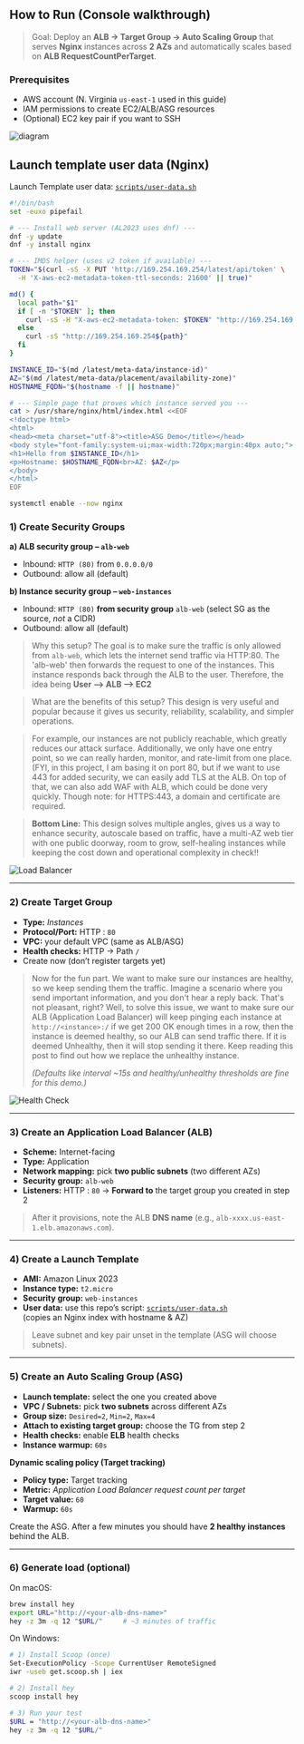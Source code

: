 ## How to Run (Console walkthrough)

> Goal: Deploy an **ALB → Target Group → Auto Scaling Group** that serves **Nginx** instances across **2 AZs** and automatically scales based on **ALB RequestCountPerTarget**.

### Prerequisites
- AWS account (N. Virginia `us-east-1` used in this guide)
- IAM permissions to create EC2/ALB/ASG resources
- (Optional) EC2 key pair if you want to SSH

![diagram](screenshots/architecture.png)

## Launch template user data (Nginx)
Launch Template user data: [`scripts/user-data.sh`](scripts/user-data.sh)

```bash
#!/bin/bash
set -euxo pipefail

# --- Install web server (AL2023 uses dnf) ---
dnf -y update
dnf -y install nginx

# --- IMDS helper (uses v2 token if available) ---
TOKEN="$(curl -sS -X PUT 'http://169.254.169.254/latest/api/token' \
  -H 'X-aws-ec2-metadata-token-ttl-seconds: 21600' || true)"

md() {
  local path="$1"
  if [ -n "$TOKEN" ]; then
    curl -sS -H "X-aws-ec2-metadata-token: $TOKEN" "http://169.254.169.254${path}"
  else
    curl -sS "http://169.254.169.254${path}"
  fi
}

INSTANCE_ID="$(md /latest/meta-data/instance-id)"
AZ="$(md /latest/meta-data/placement/availability-zone)"
HOSTNAME_FQDN="$(hostname -f || hostname)"

# --- Simple page that proves which instance served you ---
cat > /usr/share/nginx/html/index.html <<EOF
<!doctype html>
<html>
<head><meta charset="utf-8"><title>ASG Demo</title></head>
<body style="font-family:system-ui;max-width:720px;margin:40px auto;">
<h1>Hello from $INSTANCE_ID</h1>
<p>Hostname: $HOSTNAME_FQDN<br>AZ: $AZ</p>
</body>
</html>
EOF

systemctl enable --now nginx


```
### 1) Create Security Groups

**a) ALB security group – `alb-web`**
- Inbound: `HTTP (80)` from `0.0.0.0/0`
- Outbound: allow all (default)

**b) Instance security group – `web-instances`**
- Inbound: `HTTP (80)` **from security group** `alb-web` (select SG as the source, *not* a CIDR)
- Outbound: allow all (default)



> Why this setup? The goal is to make sure the traffic is only allowed from `alb-web`, which lets the internet send traffic via HTTP:80. The 'alb-web' then forwards the request to one of the instances. This instance responds back through the ALB to the user. Therefore, the idea being **User --> ALB --> EC2**

> What are the benefits of this setup? This design is very useful and popular because it gives us security, reliability, scalability, and simpler operations.

  > For example, our instances are not publicly reachable, which greatly reduces our attack surface. Additionally, we only have one entry point, so we can really harden, monitor, and rate-limit from one place. (FYI, in this project, I am basing it on port 80, but if we want to use 443 for added security, we can easily add TLS at the ALB. On top of that, we can also add WAF with ALB,  which could be done very quickly. Though note: for HTTPS:443, a domain and certificate are required.

>**Bottom Line:** This design solves multiple angles, gives us a way to enhance security, autoscale based on traffic, have a multi-AZ web tier with one public doorway, room to grow, self-healing instances while keeping the cost down and operational complexity in check!!

![Load Balancer](screenshots/load_balancer.jpeg)



---

### 2) Create Target Group
- **Type:** *Instances*
- **Protocol/Port:** HTTP : `80`
- **VPC:** your default VPC (same as ALB/ASG)
- **Health checks:** HTTP → Path `/`
- Create now (don’t register targets yet)

> Now for the fun part. We want to make sure our instances are healthy, so we keep sending them the traffic. Imagine a scenario where you send important information, and you don't hear a reply back. That's not pleasant, right? Well, to solve this issue, we want to make sure our ALB (Application Load Balancer) will keep pinging each instance at `http://<instance>:/` if we get 200 OK enough times in a row, then the instance is deemed healthy, so our ALB can send traffic there. If it is deemed Unhealthy, then it will stop sending it there. Keep reading this post to find out how we replace the unhealthy instance.
>
> _(Defaults like interval ~15s and healthy/unhealthy thresholds are fine for this demo.)_

![Health Check](screenshots/health%20check.png)

---

### 3) Create an Application Load Balancer (ALB)
- **Scheme:** Internet-facing  
- **Type:** Application
- **Network mapping:** pick **two public subnets** (two different AZs)
- **Security group:** `alb-web`
- **Listeners:** HTTP : `80` → **Forward to** the target group you created in step 2

> After it provisions, note the ALB **DNS name** (e.g., `alb-xxxx.us-east-1.elb.amazonaws.com`).

---

### 4) Create a Launch Template
- **AMI:** Amazon Linux 2023
- **Instance type:** `t2.micro`
- **Security group:** `web-instances`
- **User data:** use this repo’s script: [`scripts/user-data.sh`](scripts/user-data.sh)  
  (copies an Nginx index with hostname & AZ)

> Leave subnet and key pair unset in the template (ASG will choose subnets).

---

### 5) Create an Auto Scaling Group (ASG)
- **Launch template:** select the one you created above
- **VPC / Subnets:** pick **two subnets** across different AZs
- **Group size:** `Desired=2`, `Min=2`, `Max=4`
- **Attach to existing target group:** choose the TG from step 2
- **Health checks:** enable **ELB** health checks
- **Instance warmup:** `60s`

**Dynamic scaling policy (Target tracking)**
- **Policy type:** Target tracking
- **Metric:** *Application Load Balancer request count per target*
- **Target value:** `60`
- **Warmup:** `60s`

Create the ASG. After a few minutes you should have **2 healthy instances** behind the ALB.

---

### 6) Generate load (optional)
On macOS:
```bash
brew install hey
export URL="http://<your-alb-dns-name>"
hey -z 3m -q 12 "$URL/"     # ~3 minutes of traffic

```
On Windows:
```bash
# 1) Install Scoop (once)
Set-ExecutionPolicy -Scope CurrentUser RemoteSigned
iwr -useb get.scoop.sh | iex

# 2) Install hey
scoop install hey

# 3) Run your test
$URL = "http://<your-alb-dns-name>"
hey -z 3m -q 12 "$URL/"

```
